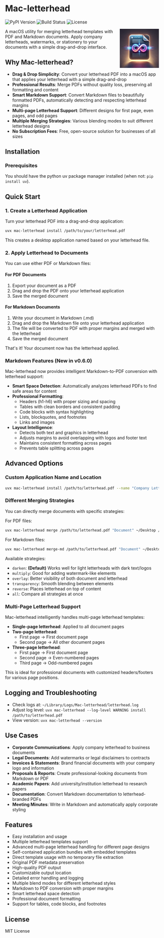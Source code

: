 # Mac-letterhead

![PyPI Version](https://img.shields.io/pypi/v/Mac-letterhead.svg)
![Build Status](https://github.com/easytocloud/Mac-letterhead/actions/workflows/publish.yml/badge.svg)
![License](https://img.shields.io/github/license/easytocloud/Mac-letterhead.svg)

<!-- GitHub can't render .icns files directly, so we use HTML to link the icon badge -->
<a href="https://pypi.org/project/Mac-letterhead/" title="Mac-letterhead on PyPI">
  <img src="https://raw.githubusercontent.com/easytocloud/Mac-letterhead/main/letterhead_pdf/resources/icon.png" width="128" height="128" alt="Mac-letterhead Logo" align="right" />
</a>

A macOS utility for merging letterhead templates with PDF and Markdown documents. Apply company letterheads, watermarks, or stationery to your documents with a simple drag-and-drop interface.

## Why Mac-letterhead?

- **Drag & Drop Simplicity**: Convert your letterhead PDF into a macOS app that applies your letterhead with a simple drag-and-drop
- **Professional Results**: Merge PDFs without quality loss, preserving all formatting and content
- **Smart Markdown Support**: Convert Markdown files to beautifully formatted PDFs, automatically detecting and respecting letterhead margins
- **Multi-page Letterhead Support**: Different designs for first page, even pages, and odd pages
- **Multiple Merging Strategies**: Various blending modes to suit different letterhead designs
- **No Subscription Fees**: Free, open-source solution for businesses of all sizes

## Installation

### Prerequisites

You should have the python uv package manager installed (when not: `pip install uv`).

## Quick Start

### 1. Create a Letterhead Application

Turn your letterhead PDF into a drag-and-drop application:

```bash
uvx mac-letterhead install /path/to/your/letterhead.pdf
```

This creates a desktop application named based on your letterhead file.

### 2. Apply Letterhead to Documents

You can use either PDF or Markdown files:

#### For PDF Documents
1. Export your document as a PDF
2. Drag and drop the PDF onto your letterhead application
3. Save the merged document

#### For Markdown Documents
1. Write your document in Markdown (.md)
2. Drag and drop the Markdown file onto your letterhead application
3. The file will be converted to PDF with proper margins and merged with the letterhead
4. Save the merged document

That's it! Your document now has the letterhead applied.

### Markdown Features (New in v0.6.0)

Mac-letterhead now provides intelligent Markdown-to-PDF conversion with letterhead support:

- **Smart Space Detection**: Automatically analyzes letterhead PDFs to find safe areas for content
- **Professional Formatting**:
  - Headers (h1-h6) with proper sizing and spacing
  - Tables with clean borders and consistent padding
  - Code blocks with syntax highlighting
  - Lists, blockquotes, and footnotes
  - Links and images
- **Layout Intelligence**:
  - Detects both text and graphics in letterhead
  - Adjusts margins to avoid overlapping with logos and footer text
  - Maintains consistent formatting across pages
  - Prevents table splitting across pages

## Advanced Options

### Custom Application Name and Location

```bash
uvx mac-letterhead install /path/to/letterhead.pdf --name "Company Letterhead" --output-dir "~/Documents"
```

### Different Merging Strategies

You can directly merge documents with specific strategies:

For PDF files:

```bash
uvx mac-letterhead merge /path/to/letterhead.pdf "Document" ~/Desktop /path/to/document.pdf --strategy overlay
```

For Markdown files:
```bash
uvx mac-letterhead merge-md /path/to/letterhead.pdf "Document" ~/Desktop /path/to/document.md --strategy overlay
```

Available strategies:

- `darken`: **(Default)** Works well for light letterheads with dark text/logos
- `multiply`: Good for adding watermark-like elements
- `overlay`: Better visibility of both document and letterhead
- `transparency`: Smooth blending between elements
- `reverse`: Places letterhead on top of content
- `all`: Compare all strategies at once

### Multi-Page Letterhead Support

Mac-letterhead intelligently handles multi-page letterhead templates:

- **Single-page letterhead**: Applied to all document pages
- **Two-page letterhead**:
  - First page → First document page
  - Second page → All other document pages
- **Three-page letterhead**:
  - First page → First document page
  - Second page → Even-numbered pages
  - Third page → Odd-numbered pages

This is ideal for professional documents with customized headers/footers for various page positions.

## Logging and Troubleshooting

- Check logs at: `~/Library/Logs/Mac-letterhead/letterhead.log`
- Adjust log level: `uvx mac-letterhead --log-level WARNING install /path/to/letterhead.pdf`
- View version: `uvx mac-letterhead --version`

## Use Cases

- **Corporate Communications**: Apply company letterhead to business documents
- **Legal Documents**: Add watermarks or legal disclaimers to contracts
- **Invoices & Statements**: Brand financial documents with your company logo and information
- **Proposals & Reports**: Create professional-looking documents from Markdown or PDF
- **Academic Papers**: Add university/institution letterhead to research papers
- **Documentation**: Convert Markdown documentation to letterhead-branded PDFs
- **Meeting Minutes**: Write in Markdown and automatically apply corporate styling

## Features

- Easy installation and usage
- Multiple letterhead templates support
- Advanced multi-page letterhead handling for different page designs
- Self-contained application bundles with embedded templates
- Direct template usage with no temporary file extraction
- Original PDF metadata preservation
- High-quality PDF output
- Customizable output location
- Detailed error handling and logging
- Multiple blend modes for different letterhead styles
- Markdown to PDF conversion with proper margins
- Smart letterhead space detection
- Professional document formatting
- Support for tables, code blocks, and footnotes

## License

MIT License
